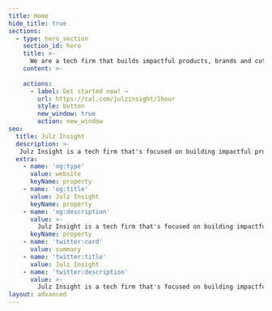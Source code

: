 ```yaml
---
title: Home
hide_title: true
sections:
  - type: hero_section
    section_id: hero
    title: >-
      We are a tech firm that builds impactful products, brands and cutting-edge solutions.
    content: >- 
      
    actions:
      - label: Get started now! →
        url: https://cal.com/julzinsight/1hour
        style: button
        new_window: true
        action: new_window
seo:
  title: Julz Insight
  description: >-
   Julz Insight is a tech firm that's focused on building impactful products, brands, and cutting-edge solutions.
  extra:
    - name: 'og:type'
      value: website
      keyName: property
    - name: 'og:title'
      value: Julz Insight
      keyName: property
    - name: 'og:description'
      value: >-
        Julz Insight is a tech firm that's focused on building impactful products, brands, and cutting-edge solutions.
      keyName: property
    - name: 'twitter:card'
      value: summary
    - name: 'twitter:title'
      value: Julz Insight
    - name: 'twitter:description'
      value: >-
        Julz Insight is a tech firm that's focused on building impactful products, brands, and cutting-edge solutions.
layout: advanced
---
```

